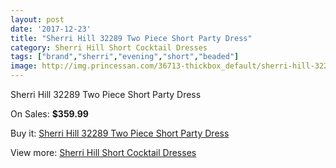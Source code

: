```yaml
---
layout: post
date: '2017-12-23'
title: "Sherri Hill 32289 Two Piece Short Party Dress"
category: Sherri Hill Short Cocktail Dresses
tags: ["brand","sherri","evening","short","beaded"]
image: http://img.princessan.com/36713-thickbox_default/sherri-hill-32289-two-piece-short-party-dress.jpg
---
```

Sherri Hill 32289 Two Piece Short Party Dress

On Sales: **$359.99**
<a href="https://www.princessan.com/en/17156-sherri-hill-32289-two-piece-short-party-dress.html"><amp-img layout="responsive" width="600" height="600" src="//img.princessan.com/36713-thickbox_default/sherri-hill-32289-two-piece-short-party-dress.jpg" alt="Sherri Hill 32289 Two Piece Short Party Dress 0" /></a>
<a href="https://www.princessan.com/en/17156-sherri-hill-32289-two-piece-short-party-dress.html"><amp-img layout="responsive" width="600" height="600" src="//img.princessan.com/36717-thickbox_default/sherri-hill-32289-two-piece-short-party-dress.jpg" alt="Sherri Hill 32289 Two Piece Short Party Dress 1" /></a>
<a href="https://www.princessan.com/en/17156-sherri-hill-32289-two-piece-short-party-dress.html"><amp-img layout="responsive" width="600" height="600" src="//img.princessan.com/36716-thickbox_default/sherri-hill-32289-two-piece-short-party-dress.jpg" alt="Sherri Hill 32289 Two Piece Short Party Dress 2" /></a>
<a href="https://www.princessan.com/en/17156-sherri-hill-32289-two-piece-short-party-dress.html"><amp-img layout="responsive" width="600" height="600" src="//img.princessan.com/36715-thickbox_default/sherri-hill-32289-two-piece-short-party-dress.jpg" alt="Sherri Hill 32289 Two Piece Short Party Dress 3" /></a>
<a href="https://www.princessan.com/en/17156-sherri-hill-32289-two-piece-short-party-dress.html"><amp-img layout="responsive" width="600" height="600" src="//img.princessan.com/36714-thickbox_default/sherri-hill-32289-two-piece-short-party-dress.jpg" alt="Sherri Hill 32289 Two Piece Short Party Dress 4" /></a>

Buy it: [Sherri Hill 32289 Two Piece Short Party Dress](https://www.princessan.com/en/17156-sherri-hill-32289-two-piece-short-party-dress.html "Sherri Hill 32289 Two Piece Short Party Dress")

View more: [Sherri Hill Short Cocktail Dresses](https://www.princessan.com/en/144- "Sherri Hill Short Cocktail Dresses")